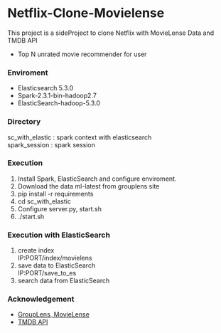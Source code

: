 # Netflix-Clone-Movielense

This project is a sideProject to clone Netflix with MovieLense Data and TMDB API
* Top N unrated movie recommender for user

### Enviroment
* Elasticsearch 5.3.0  
* Spark-2.3.1-bin-hadoop2.7  
* ElasticSearch-hadoop-5.3.0  

### Directory
sc\_with\_elastic : spark context with elasticsearch  
spark\_session : spark session

### Execution
1. Install Spark, ElasticSearch and configure enviroment.
2. Download the data ml-latest from grouplens site
3. pip install -r requirements
4. cd sc_with_elastic
5. Configure server.py, start.sh
6. ./start.sh

### Execution with ElasticSearch
1. create index  
IP:PORT/index/movielens  
2. save data to ElasticSearch  
IP:PORT/save_to_es   
3. search data from ElasticSearch 

### Acknowledgement
* [GroupLens, MovieLense](https://grouplens.org/datasets/movielens/)  
* [TMDB API](https://www.themoviedb.org/documentation/api?language=en-US)
